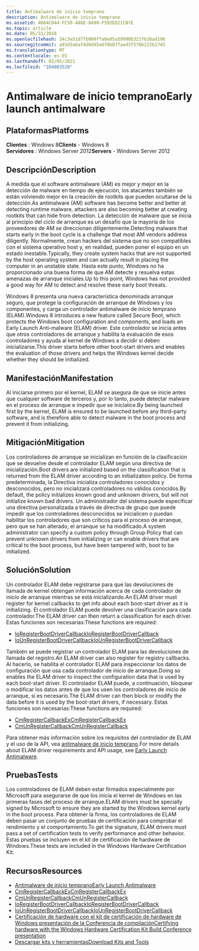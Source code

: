 ```yaml
---
title: Antimalware de inicio temprano
description: Antimalware de inicio temprano
ms.assetid: 4064CD44-FC50-48DE-8490-F592ED21CB7E
ms.topic: article
ms.date: 05/31/2018
ms.openlocfilehash: 34c3e51d7fb009ffa0e85a59990b321fb38ad196
ms.sourcegitcommit: a93d3abaf4d6d45a6f0b87faed3f576b222b1745
ms.translationtype: MT
ms.contentlocale: es-ES
ms.lasthandoff: 02/05/2021
ms.locfileid: "104083520"
---
```

# <a name="early-launch-antimalware"></a><span data-ttu-id="91cb8-103">Antimalware de inicio temprano</span><span class="sxs-lookup"><span data-stu-id="91cb8-103">Early launch antimalware</span></span>

## <a name="platforms"></a><span data-ttu-id="91cb8-104">Plataformas</span><span class="sxs-lookup"><span data-stu-id="91cb8-104">Platforms</span></span>

 <span data-ttu-id="91cb8-105">**Clientes** : Windows 8</span><span class="sxs-lookup"><span data-stu-id="91cb8-105">**Clients** - Windows 8</span></span>  
<span data-ttu-id="91cb8-106">**Servidores** : Windows Server 2012</span><span class="sxs-lookup"><span data-stu-id="91cb8-106">**Servers** - Windows Server 2012</span></span>  

## <a name="description"></a><span data-ttu-id="91cb8-107">Descripción</span><span class="sxs-lookup"><span data-stu-id="91cb8-107">Description</span></span>

<span data-ttu-id="91cb8-108">A medida que el software antimalware (AM) es mejor y mejor en la detección de malware en tiempo de ejecución, los atacantes también se están volviendo mejor en la creación de rootkits que pueden ocultarse de la detección.</span><span class="sxs-lookup"><span data-stu-id="91cb8-108">As antimalware (AM) software has become better and better at detecting runtime malware, attackers are also becoming better at creating rootkits that can hide from detection.</span></span> <span data-ttu-id="91cb8-109">La detección de malware que se inicia al principio del ciclo de arranque es un desafío que la mayoría de los proveedores de AM se direccionan diligentemente.</span><span class="sxs-lookup"><span data-stu-id="91cb8-109">Detecting malware that starts early in the boot cycle is a challenge that most AM vendors address diligently.</span></span> <span data-ttu-id="91cb8-110">Normalmente, crean hackers del sistema que no son compatibles con el sistema operativo host y, en realidad, pueden poner el equipo en un estado inestable.</span><span class="sxs-lookup"><span data-stu-id="91cb8-110">Typically, they create system hacks that are not supported by the host operating system and can actually result in placing the computer in an unstable state.</span></span> <span data-ttu-id="91cb8-111">Hasta este punto, Windows no ha proporcionado una buena forma de que AM detecte y resuelva estas amenazas de arranque iniciales.</span><span class="sxs-lookup"><span data-stu-id="91cb8-111">Up to this point, Windows has not provided a good way for AM to detect and resolve these early boot threats.</span></span>

<span data-ttu-id="91cb8-112">Windows 8 presenta una nueva característica denominada arranque seguro, que protege la configuración de arranque de Windows y los componentes, y carga un controlador antimalware de inicio temprano (ELAM).</span><span class="sxs-lookup"><span data-stu-id="91cb8-112">Windows 8 introduces a new feature called Secure Boot, which protects the Windows boot configuration and components, and loads an Early Launch Anti-malware (ELAM) driver.</span></span> <span data-ttu-id="91cb8-113">Este controlador se inicia antes que otros controladores de arranque y habilita la evaluación de esos controladores y ayuda al kernel de Windows a decidir si deben inicializarse.</span><span class="sxs-lookup"><span data-stu-id="91cb8-113">This driver starts before other boot-start drivers and enables the evaluation of those drivers and helps the Windows kernel decide whether they should be initialized.</span></span>

## <a name="manifestation"></a><span data-ttu-id="91cb8-114">Manifestación</span><span class="sxs-lookup"><span data-stu-id="91cb8-114">Manifestation</span></span>

<span data-ttu-id="91cb8-115">Al iniciarse primero por el kernel, ELAM se asegura de que se inicie antes que cualquier software de terceros y, por lo tanto, puede detectar malware en el proceso de arranque e impedir que se inicialice.</span><span class="sxs-lookup"><span data-stu-id="91cb8-115">By being launched first by the kernel, ELAM is ensured to be launched before any third-party software, and is therefore able to detect malware in the boot process and prevent it from initializing.</span></span>

## <a name="mitigation"></a><span data-ttu-id="91cb8-116">Mitigación</span><span class="sxs-lookup"><span data-stu-id="91cb8-116">Mitigation</span></span>

<span data-ttu-id="91cb8-117">Los controladores de arranque se inicializan en función de la clasificación que se devuelve desde el controlador ELAM según una directiva de inicialización.</span><span class="sxs-lookup"><span data-stu-id="91cb8-117">Boot drivers are initialized based on the classification that is returned from the ELAM driver according to an initialization policy.</span></span> <span data-ttu-id="91cb8-118">De forma predeterminada, la Directiva inicializa controladores conocidos y desconocidos, pero no inicializará controladores no válidos conocidos.</span><span class="sxs-lookup"><span data-stu-id="91cb8-118">By default, the policy initializes known good and unknown drivers, but will not initialize known bad drivers.</span></span> <span data-ttu-id="91cb8-119">Un administrador del sistema puede especificar una directiva personalizada a través de directiva de grupo que puede impedir que los controladores desconocidos se inicialicen o puedan habilitar los controladores que son críticos para el proceso de arranque, pero que se han alterado, el arranque se ha modificado.</span><span class="sxs-lookup"><span data-stu-id="91cb8-119">A system administrator can specify a custom policy through Group Policy that can prevent unknown drivers from initializing or can enable drivers that are critical to the boot process, but have been tampered with, boot to be initialized.</span></span>

## <a name="solution"></a><span data-ttu-id="91cb8-120">Solución</span><span class="sxs-lookup"><span data-stu-id="91cb8-120">Solution</span></span>

<span data-ttu-id="91cb8-121">Un controlador ELAM debe registrarse para que las devoluciones de llamada de kernel obtengan información acerca de cada controlador de inicio de arranque mientras se está inicializando.</span><span class="sxs-lookup"><span data-stu-id="91cb8-121">An ELAM driver must register for kernel callbacks to get info about each boot-start driver as it is initializing.</span></span> <span data-ttu-id="91cb8-122">El controlador ELAM puede devolver una clasificación para cada controlador.</span><span class="sxs-lookup"><span data-stu-id="91cb8-122">The ELAM driver can then return a classification for each driver.</span></span> <span data-ttu-id="91cb8-123">Estas funciones son necesarias:</span><span class="sxs-lookup"><span data-stu-id="91cb8-123">These functions are required:</span></span>

-   [<span data-ttu-id="91cb8-124">IoRegisterBootDriverCallback</span><span class="sxs-lookup"><span data-stu-id="91cb8-124">IoRegisterBootDriverCallback</span></span>](/windows-hardware/drivers/ddi/ntddk/nf-ntddk-ioregisterbootdrivercallback)
-   [<span data-ttu-id="91cb8-125">IoUnRegisterBootDriverCallback</span><span class="sxs-lookup"><span data-stu-id="91cb8-125">IoUnRegisterBootDriverCallback</span></span>](/windows-hardware/drivers/ddi/ntddk/nf-ntddk-iounregisterbootdrivercallback)

<span data-ttu-id="91cb8-126">También se puede registrar un controlador ELAM para las devoluciones de llamada del registro.</span><span class="sxs-lookup"><span data-stu-id="91cb8-126">An ELAM driver can also register for registry callbacks.</span></span> <span data-ttu-id="91cb8-127">Al hacerlo, se habilita el controlador ELAM para inspeccionar los datos de configuración que usa cada controlador de inicio de arranque.</span><span class="sxs-lookup"><span data-stu-id="91cb8-127">Doing so enables the ELAM driver to inspect the configuration data that is used by each boot-start driver.</span></span> <span data-ttu-id="91cb8-128">El controlador ELAM puede, a continuación, bloquear o modificar los datos antes de que los usen los controladores de inicio de arranque, si es necesario.</span><span class="sxs-lookup"><span data-stu-id="91cb8-128">The ELAM driver can then block or modify the data before it is used by the boot-start drivers, if necessary.</span></span> <span data-ttu-id="91cb8-129">Estas funciones son necesarias:</span><span class="sxs-lookup"><span data-stu-id="91cb8-129">These functions are required:</span></span>

-   [<span data-ttu-id="91cb8-130">CmRegisterCallbackEx</span><span class="sxs-lookup"><span data-stu-id="91cb8-130">CmRegisterCallbackEx</span></span>](/windows-hardware/drivers/ddi/wdm/nf-wdm-cmregistercallbackex)
-   [<span data-ttu-id="91cb8-131">CmUnRegisterCallback</span><span class="sxs-lookup"><span data-stu-id="91cb8-131">CmUnRegisterCallback</span></span>](/windows-hardware/drivers/ddi/wdm/nf-wdm-cmunregistercallback)

<span data-ttu-id="91cb8-132">Para obtener más información sobre los requisitos del controlador de ELAM y el uso de la API, vea [antimalware de inicio temprano](/windows-hardware/drivers/install/early-launch-antimalware).</span><span class="sxs-lookup"><span data-stu-id="91cb8-132">For more details about ELAM driver requirements and API usage, see [Early Launch Antimalware](/windows-hardware/drivers/install/early-launch-antimalware).</span></span>

## <a name="tests"></a><span data-ttu-id="91cb8-133">Pruebas</span><span class="sxs-lookup"><span data-stu-id="91cb8-133">Tests</span></span>

<span data-ttu-id="91cb8-134">Los controladores de ELAM deben estar firmados especialmente por Microsoft para asegurarse de que los inicia el kernel de Windows en las primeras fases del proceso de arranque.</span><span class="sxs-lookup"><span data-stu-id="91cb8-134">ELAM drivers must be specially signed by Microsoft to ensure they are started by the Windows kernel early in the boot process.</span></span> <span data-ttu-id="91cb8-135">Para obtener la firma, los controladores de ELAM deben pasar un conjunto de pruebas de certificación para comprobar el rendimiento y el comportamiento.</span><span class="sxs-lookup"><span data-stu-id="91cb8-135">To get the signature, ELAM drivers must pass a set of certification tests to verify performance and other behavior.</span></span> <span data-ttu-id="91cb8-136">Estas pruebas se incluyen en el kit de certificación de hardware de Windows.</span><span class="sxs-lookup"><span data-stu-id="91cb8-136">These tests are included in the Windows Hardware Certification Kit.</span></span>

## <a name="resources"></a><span data-ttu-id="91cb8-137">Recursos</span><span class="sxs-lookup"><span data-stu-id="91cb8-137">Resources</span></span>

-   [<span data-ttu-id="91cb8-138">Antimalware de inicio temprano</span><span class="sxs-lookup"><span data-stu-id="91cb8-138">Early Launch Antimalware</span></span>](/windows-hardware/drivers/install/early-launch-antimalware)
-   [<span data-ttu-id="91cb8-139">CmRegisterCallbackEx</span><span class="sxs-lookup"><span data-stu-id="91cb8-139">CmRegisterCallbackEx</span></span>](/windows-hardware/drivers/ddi/wdm/nf-wdm-cmregistercallbackex)
-   [<span data-ttu-id="91cb8-140">CmUnRegisterCallback</span><span class="sxs-lookup"><span data-stu-id="91cb8-140">CmUnRegisterCallback</span></span>](/windows-hardware/drivers/ddi/wdm/nf-wdm-cmunregistercallback)
-   [<span data-ttu-id="91cb8-141">IoRegisterBootDriverCallback</span><span class="sxs-lookup"><span data-stu-id="91cb8-141">IoRegisterBootDriverCallback</span></span>](/windows-hardware/drivers/ddi/ntddk/nf-ntddk-ioregisterbootdrivercallback)
-   [<span data-ttu-id="91cb8-142">IoUnRegisterBootDriverCallback</span><span class="sxs-lookup"><span data-stu-id="91cb8-142">IoUnRegisterBootDriverCallback</span></span>](/windows-hardware/drivers/ddi/ntddk/nf-ntddk-iounregisterbootdrivercallback)
-   [<span data-ttu-id="91cb8-143">Certificación de hardware con el kit de certificación de hardware de Windows presentación de la Conferencia de compilación</span><span class="sxs-lookup"><span data-stu-id="91cb8-143">Certifying hardware with the Windows Hardware Certification Kit Build Conference presentation</span></span>](https://channel9.msdn.com/events/BUILD/BUILD2011/HW-659T)
-   [<span data-ttu-id="91cb8-144">Descargar kits y herramientas</span><span class="sxs-lookup"><span data-stu-id="91cb8-144">Download Kits and Tools</span></span>](https://msdn.microsoft.com/windows/hardware/br259105)

 

 
